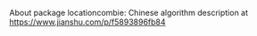 About package locationcombie:
Chinese algorithm description at https://www.jianshu.com/p/f5893896fb84
